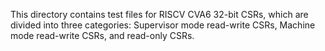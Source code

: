 This directory contains test files for RISCV CVA6 32-bit CSRs, which are divided into three categories: Supervisor mode read-write CSRs, Machine mode read-write CSRs, and read-only CSRs.
